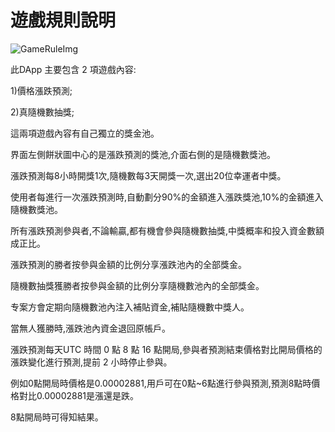 # 遊戲規則說明

![GameRuleImg](./img/gameRule.png)

此DApp 主要包含 2 項遊戲內容:

1)價格漲跌預測;

2)真隨機數抽獎;

這兩項遊戲內容有自己獨立的獎金池。

界面左側餅狀圖中心的是漲跌預測的獎池,介面右側的是隨機數獎池。

漲跌預測每8小時開獎1次,隨機數每3天開獎一次,選出20位幸運者中獎。 

使用者每進行一次漲跌預測時,自動劃分90%的金額進入漲跌獎池,10%的金額進入隨機數獎池。 

所有漲跌預測參與者,不論輸贏,都有機會參與隨機數抽獎,中獎概率和投入資金數額成正比。

漲跌預測的勝者按參與金額的比例分享漲跌池內的全部獎金。

隨機數抽獎獲勝者按參與金額的比例分享隨機數池內的全部獎金。

专案方會定期向隨機數池內注入補貼資金,補貼隨機數中獎人。

當無人獲勝時,漲跌池內資金退回原帳戶。

漲跌預測每天UTC 時間 0 點 8 點 16 點開局,參與者預測結束價格對比開局價格的漲跌變化進行預測,提前 2 小時停止參與。 

例如0點開局時價格是0.00002881,用戶可在0點~6點進行參與預測,預測8點時價格對比0.00002881是漲還是跌。 

8點開局時可得知結果。
